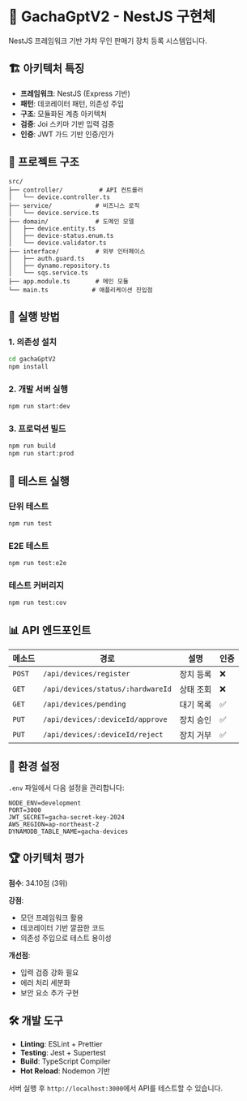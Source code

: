# 🤖 GachaGptV2 - NestJS 구현체

NestJS 프레임워크 기반 가챠 무인 판매기 장치 등록 시스템입니다.

## 🏗️ 아키텍처 특징

- **프레임워크**: NestJS (Express 기반)
- **패턴**: 데코레이터 패턴, 의존성 주입
- **구조**: 모듈화된 계층 아키텍처
- **검증**: Joi 스키마 기반 입력 검증
- **인증**: JWT 가드 기반 인증/인가

## 📁 프로젝트 구조

```
src/
├── controller/          # API 컨트롤러
│   └── device.controller.ts
├── service/            # 비즈니스 로직
│   └── device.service.ts
├── domain/             # 도메인 모델
│   ├── device.entity.ts
│   ├── device-status.enum.ts
│   └── device.validator.ts
├── interface/          # 외부 인터페이스
│   ├── auth.guard.ts
│   ├── dynamo.repository.ts
│   └── sqs.service.ts
├── app.module.ts       # 메인 모듈
└── main.ts            # 애플리케이션 진입점
```

## 🚀 실행 방법

### 1. 의존성 설치
```bash
cd gachaGptV2
npm install
```

### 2. 개발 서버 실행
```bash
npm run start:dev
```

### 3. 프로덕션 빌드
```bash
npm run build
npm run start:prod
```

## 🧪 테스트 실행

### 단위 테스트
```bash
npm run test
```

### E2E 테스트
```bash
npm run test:e2e
```

### 테스트 커버리지
```bash
npm run test:cov
```

## 📊 API 엔드포인트

| 메소드 | 경로 | 설명 | 인증 |
|--------|------|------|------|
| `POST` | `/api/devices/register` | 장치 등록 | ❌ |
| `GET` | `/api/devices/status/:hardwareId` | 상태 조회 | ❌ |
| `GET` | `/api/devices/pending` | 대기 목록 | ✅ |
| `PUT` | `/api/devices/:deviceId/approve` | 장치 승인 | ✅ |
| `PUT` | `/api/devices/:deviceId/reject` | 장치 거부 | ✅ |

## 🔧 환경 설정

`.env` 파일에서 다음 설정을 관리합니다:

```env
NODE_ENV=development
PORT=3000
JWT_SECRET=gacha-secret-key-2024
AWS_REGION=ap-northeast-2
DYNAMODB_TABLE_NAME=gacha-devices
```

## 🏆 아키텍처 평가

**점수**: 34.10점 (3위)

**강점**:
- 모던 프레임워크 활용
- 데코레이터 기반 깔끔한 코드
- 의존성 주입으로 테스트 용이성

**개선점**:
- 입력 검증 강화 필요
- 에러 처리 세분화
- 보안 요소 추가 구현

## 🛠️ 개발 도구

- **Linting**: ESLint + Prettier
- **Testing**: Jest + Supertest
- **Build**: TypeScript Compiler
- **Hot Reload**: Nodemon 기반

서버 실행 후 `http://localhost:3000`에서 API를 테스트할 수 있습니다.